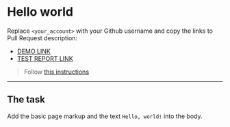 # Hello world
Replace `<your_account>` with your Github username and copy the links to Pull Request description:
- [DEMO LINK](https://Dyakovich-R.github.io/layout_hello-world/)
- [TEST REPORT LINK](https://Dyakovich-R.github.io/layout_hello-world/report/html_report/)

> Follow [this instructions](https://mate-academy.github.io/layout_task-guideline/#how-to-solve-the-layout-tasks-on-github)
___

## The task
Add the basic page markup and the text `Hello, world!` into the body.
